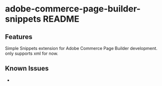 # adobe-commerce-page-builder-snippets README

## Features

Simple Snippets extension for Adobe Commerce Page Builder development.
only supports xml for now.

## Known Issues

-
